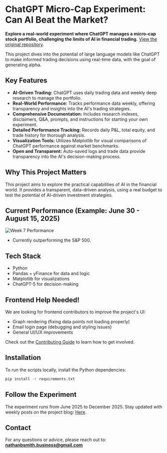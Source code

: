 # ChatGPT Micro-Cap Experiment: Can AI Beat the Market?

**Explore a real-world experiment where ChatGPT manages a micro-cap stock portfolio, challenging the limits of AI in financial trading.** [View the original repository](https://github.com/LuckyOne7777/ChatGPT-Micro-Cap-Experiment).

This project dives into the potential of large language models like ChatGPT to make informed trading decisions using real-time data, with the goal of generating alpha.

## Key Features

*   **AI-Driven Trading:** ChatGPT uses daily trading data and weekly deep research to manage the portfolio.
*   **Real-World Performance:** Tracks performance data weekly, offering transparency and insights into the AI's trading strategies.
*   **Comprehensive Documentation:** Includes research indexes, disclaimers, Q&A, prompts, and instructions for starting your own experiment.
*   **Detailed Performance Tracking:** Records daily P&L, total equity, and trade history for thorough analysis.
*   **Visualization Tools:** Utilizes Matplotlib for visual comparisons of ChatGPT performance against market benchmarks.
*   **Open and Transparent:** Auto-saved logs and trade data provide transparency into the AI's decision-making process.

## Why This Project Matters

This project aims to explore the practical capabilities of AI in the financial world. It provides a transparent, data-driven analysis, using a real budget to test the potential of AI-driven investment strategies.

## Current Performance (Example: June 30 - August 15, 2025)

![Week 7 Performance](%286-30%20-%208-15%29%20Results.png)

*   Currently outperforming the S&P 500.

## Tech Stack

*   Python
*   Pandas + yFinance for data and logic
*   Matplotlib for visualizations
*   ChatGPT-5 for decision-making

## Frontend Help Needed!

We are looking for frontend contributors to improve the project's UI:

*   Graph rendering (fixing data points not loading properly)
*   Email login page (debugging and styling issues)
*   General UI/UX improvements

Check out the [Contributing Guide](https://github.com/LuckyOne7777/ChatGPT-Portfolio-Overhaul/blob/main/CONTRIBUTING.md) to learn how to get involved.

## Installation

To run the scripts locally, install the Python dependencies:

```bash
pip install -r requirements.txt
```

## Follow the Experiment

The experiment runs from June 2025 to December 2025. Stay updated with weekly posts on the project blog: [Here](https://nathanbsmith729.substack.com).

## Contact

For any questions or advice, please reach out to: **nathanbsmith.business@gmail.com**